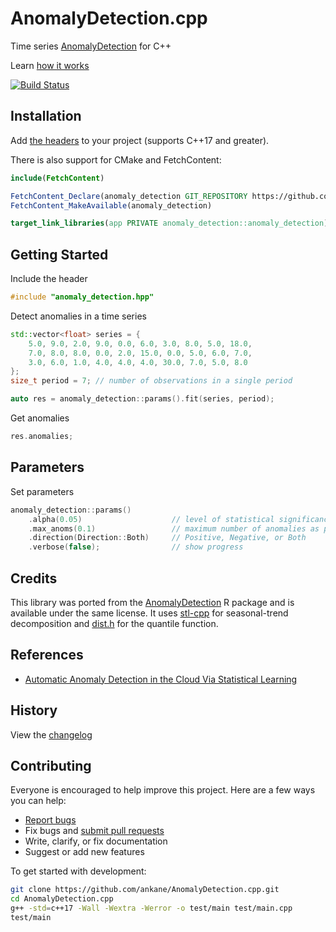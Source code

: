 # AnomalyDetection.cpp

Time series [AnomalyDetection](https://github.com/twitter/AnomalyDetection) for C++

Learn [how it works](https://blog.twitter.com/engineering/en_us/a/2015/introducing-practical-and-robust-anomaly-detection-in-a-time-series)

[![Build Status](https://github.com/ankane/AnomalyDetection.cpp/actions/workflows/build.yml/badge.svg)](https://github.com/ankane/AnomalyDetection.cpp/actions)

## Installation

Add [the headers](https://github.com/ankane/AnomalyDetection.cpp/tree/v0.1.4/include) to your project (supports C++17 and greater).

There is also support for CMake and FetchContent:

```cmake
include(FetchContent)

FetchContent_Declare(anomaly_detection GIT_REPOSITORY https://github.com/ankane/AnomalyDetection.cpp.git GIT_TAG v0.1.4)
FetchContent_MakeAvailable(anomaly_detection)

target_link_libraries(app PRIVATE anomaly_detection::anomaly_detection)
```

## Getting Started

Include the header

```cpp
#include "anomaly_detection.hpp"
```

Detect anomalies in a time series

```cpp
std::vector<float> series = {
    5.0, 9.0, 2.0, 9.0, 0.0, 6.0, 3.0, 8.0, 5.0, 18.0,
    7.0, 8.0, 8.0, 0.0, 2.0, 15.0, 0.0, 5.0, 6.0, 7.0,
    3.0, 6.0, 1.0, 4.0, 4.0, 4.0, 30.0, 7.0, 5.0, 8.0
};
size_t period = 7; // number of observations in a single period

auto res = anomaly_detection::params().fit(series, period);
```

Get anomalies

```cpp
res.anomalies;
```

## Parameters

Set parameters

```cpp
anomaly_detection::params()
    .alpha(0.05)                    // level of statistical significance
    .max_anoms(0.1)                 // maximum number of anomalies as percent of data
    .direction(Direction::Both)     // Positive, Negative, or Both
    .verbose(false);                // show progress
```

## Credits

This library was ported from the [AnomalyDetection](https://github.com/twitter/AnomalyDetection) R package and is available under the same license. It uses [stl-cpp](https://github.com/ankane/stl-cpp) for seasonal-trend decomposition and [dist.h](https://github.com/ankane/dist.h) for the quantile function.

## References

- [Automatic Anomaly Detection in the Cloud Via Statistical Learning](https://arxiv.org/abs/1704.07706)

## History

View the [changelog](https://github.com/ankane/AnomalyDetection.cpp/blob/master/CHANGELOG.md)

## Contributing

Everyone is encouraged to help improve this project. Here are a few ways you can help:

- [Report bugs](https://github.com/ankane/AnomalyDetection.cpp/issues)
- Fix bugs and [submit pull requests](https://github.com/ankane/AnomalyDetection.cpp/pulls)
- Write, clarify, or fix documentation
- Suggest or add new features

To get started with development:

```sh
git clone https://github.com/ankane/AnomalyDetection.cpp.git
cd AnomalyDetection.cpp
g++ -std=c++17 -Wall -Wextra -Werror -o test/main test/main.cpp
test/main
```

